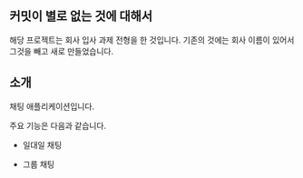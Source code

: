 ## 커밋이 별로 없는 것에 대해서

해당 프로젝트는 회사 입사 과제 전형을 한 것입니다. 기존의 것에는 회사 이름이 있어서 그것을 빼고 새로 만들었습니다.

## 소개

채팅 애플리케이션입니다.

주요 기능은 다음과 같습니다.

- 일대일 채팅

- 그룹 채팅
